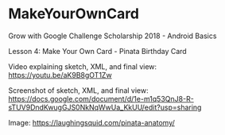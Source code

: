 # MakeYourOwnCard

Grow with Google Challenge Scholarship 2018 - Android Basics 

Lesson 4: Make Your Own Card - Pinata Birthday Card

Video explaining sketch, XML, and final view:  https://youtu.be/aK9B8gOT1Zw

Screenshot of sketch, XML, and final view:  https://docs.google.com/document/d/1e-m1q53QnJ8-R-sTUV9DndKwugGJS0NkNqWwUa_KkUU/edit?usp=sharing

Image: https://laughingsquid.com/pinata-anatomy/
